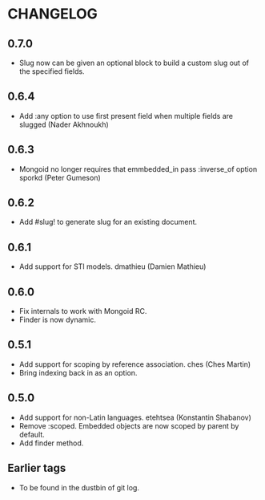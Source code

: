 CHANGELOG
=========

0.7.0
-----

* Slug now can be given an optional block to build a custom slug out of
  the specified fields.

0.6.4
-----

* Add :any option to use first present field when multiple fields are
  slugged (Nader Akhnoukh)

0.6.3
-----

* Mongoid no longer requires that emmbedded_in pass :inverse_of option
  sporkd (Peter Gumeson)

0.6.2
-----

* Add #slug! to generate slug for an existing document.

0.6.1
-----

* Add support for STI models. dmathieu (Damien Mathieu)

0.6.0
-----

* Fix internals to work with Mongoid RC.
* Finder is now dynamic.

0.5.1
-----

* Add support for scoping by reference association. ches (Ches Martin)
* Bring indexing back in as an option.

0.5.0
-----

* Add support for non-Latin languages. etehtsea (Konstantin Shabanov)
* Remove :scoped. Embedded objects are now scoped by parent by
  default.
* Add finder method.

Earlier tags
------------

* To be found in the dustbin of git log.
